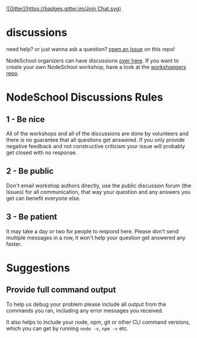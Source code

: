 [![Gitter](https://badges.gitter.im/Join Chat.svg)](https://gitter.im/nodeschool/discussions?utm_source=badge&utm_medium=badge&utm_campaign=pr-badge&utm_content=badge)

discussions
===========

need help? or just wanna ask a question? [open an issue](https://github.com/nodeschool/discussions/issues) on this repo!

NodeSchool organizers can have discussions [over here](https://github.com/nodeschool/organizers). If you want to create your own NodeSchool workshop, have a look at the [workshoppers repo](https://github.com/nodeschool/workshoppers).

# NodeSchool Discussions Rules

## 1 - Be nice

All of the workshops and all of the discussions are done by volunteers and there is no guarantee that all questions get answered. If you only provide negative feedback and not constructive criticism your issue will probably get closed with no response.

## 2 - Be public

Don't email workshop authors directly, use the public discussion forum (the Issues) for all communication, that way your question and any answers you get can benefit everyone else.

## 3 - Be patient

It may take a day or two for people to respond here. Please don't send multiple messages in a row, it won't help your question get answered any faster.

# Suggestions

## Provide full command output

To help us debug your problem please include all output from the commands you ran, including any error messages you received.

It also helps to include your node, npm, git or other CLI command versions, which you can get by running `node -v`, `npm -v` etc.
